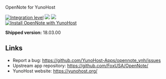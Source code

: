OpenNote for YunoHost

[![Integration level](https://dash.yunohost.org/integration/opennote.svg)](https://dash.yunohost.org/appci/app/opennote) ![](https://ci-apps.yunohost.org/ci/badges/opennote.status.svg) ![](https://ci-apps.yunohost.org/ci/badges/opennote.maintain.svg)  
[![Install OpenNote with YunoHost](https://install-app.yunohost.org/install-with-yunohost.png)](https://install-app.yunohost.org/?app=opennote)

**Shipped version:** 18.03.00

## Links

 * Report a bug: https://github.com/YunoHost-Apps/opennote_ynh/issues
 * Upstream app repository: https://github.com/FoxUSA/OpenNote/
 * YunoHost website: https://yunohost.org/
